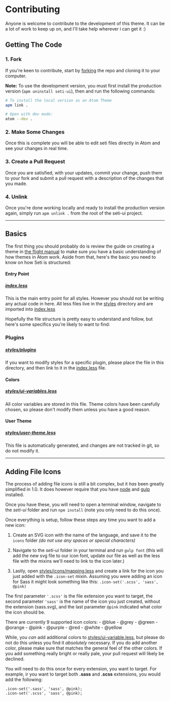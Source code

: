 # Contributing
Anyone is welcome to contribute to the development of this theme. It can be a lot of work to keep up on, and I'll take help wherever i can get it :)

## Getting The Code

### 1. Fork
If you're keen to contribute, start by [forking](https://github.com/jesseweed/seti-ui/tree/1.0-beta#fork-destination-box) the repo and cloning it to your computer.

**Note:** To use the development version, you must first install the production version (`apm uninstall seti-ui`), then and run the following commands:

```sh
# To install the local version as an Atom Theme
apm link .

# Open with dev mode:
atom --dev .
```

### 2. Make Some Changes

Once this is complete you will be able to edit seti files directly in Atom and see your changes in real time.

### 3. Create a Pull Request

Once you are satisfied, with your updates, commit your change, push them to your fork and submit a pull request with a description of the changes that you made.

### 4. Unlink

Once you're done working locally and ready to install the production version again, simply run `apm unlink .` from the root of the seti-ui project.


-----

## Basics
The first thing you should probably do is review the guide on creating a theme in [the flight manual](http://flight-manual.atom.io/hacking-atom/sections/creating-a-theme/) to make sure you have a basic understanding of how themes in Atom work. Aside from that, here's the basic you need to know on how Seti is structured:

#### Entry Point
##### [index.less](index.less)
This is the main entry point for all styles. However you should not be writing any actual code in here. All less files live in the [styles](styles) directory and are imported into [index.less](index.less)

Hopefully the file structure is pretty easy to understand and follow, but here's some specifics you're likely to want to find:

### Plugins
##### [styles/plugins](styles/plugins)
If you want to modify styles for a specific plugin, please place the file in this directory, and then link to it in the [index.less](index.less) file.

#### Colors
##### [styles/ui-variables.less](styles/ui-variables.less)
All color variables are stored in this file. Theme colors have been carefully chosen, so please don't modify them unless you have a good reason.

#### User Theme
##### [styles/user-theme.less](styles/user-theme.less)
This file is automatically generated, and changes are not tracked in git, so do not modify it.

-----

## Adding File Icons
The process of adding file icons is still a bit complex, but it _has_ been greatly simplified in 1.0. It does however require that you have [node](https://nodejs.org/en/) and [gulp](https://github.com/gulpjs/gulp/blob/master/docs/getting-started.md) installed.

Once you have these, you will need to open a terminal window, navigate to the _seti-ui_ folder and run `npm install` (note you only need to do this once).

Once everything is setup, follow these steps any time you want to add a new icon:

  1. Create an SVG icon with the name of the language, and save it to the `icons` folder _(do not use any spaces or special characters)_

  2. Navigate to the _seti-ui_ folder in your terminal and run `gulp font` (this will add the new svg file to our icon font, update our file as well as the less file with the mixins we'll need to link to the icon later.)

  3. Lastly, open [styles/icons/mapping.less](styles/icons/mapping.less) and create a link for the icon you just added with the `.icon-set` mixin. Assuming you were adding an icon for Sass it might look something like this: ```.icon-set('.scss', 'sass', @pink)```

  The first parameter `'.scss'` is the file extension you want to target, the second parameter `'sass'` is the name of the icon you just created, without the extension (sass.svg), and the last parameter `@pink` indicated what color the icon should be.

  There are currently 9 supported icon colors:
    - @blue
    - @grey
    - @green
    - @orange
    - @pink
    - @purple
    - @red
    - @white
    - @yellow


  While, you _can_ add additional colors to [styles/ui-variable.less](styles/ui-variable.less), but please do not do this unless you find it _absolutely_ necessary. If you do add another color, please make sure that matches the general feel of the other colors. If you add something really bright or really pale, your pull request will likely be declined.

  You will need to do this once for every extension, you want to target. For example, ir you want to target both **.sass** and **.scss** extensions, you would add the following:

```less
.icon-set('.sass', 'sass', @pink);
.icon-set('.scss', 'sass', @pink);
```
